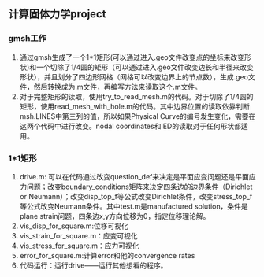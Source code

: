 ## 计算固体力学project

### gmsh工作
  1. 通过gmsh生成了一个1*1矩形(可以通过进入.geo文件改变点的坐标来改变形状)和一个切除了1/4圆的矩形（可以通过进入.geo文件改变边长和半径来改变形状），并且划分了四边形网格（网格可以改变边界上的节点数），生成.geo文件，然后转换成为.m文件，再编写方法来读取这个.m文件。
  2. 对于完整矩形的读取，使用try_to_read_mesh.m的代码。对于切除了1/4圆的矩形，使用read_mesh_with_hole.m的代码。其中边界位置的读取依靠判断msh.LINES中第三列的值，所以如果Physical Curve的编号发生变化，需要在这两个代码中进行改变。nodal coordinates和IED的读取对于任何形状都适用。

### 1*1矩形
  1. drive.m: 可以在代码通过改变question_def来决定是平面应变问题还是平面应力问题；改变boundary_conditions矩阵来决定四条边的边界条件（Dirichlet or Neumann）；改变disp_top_f等公式改变Dirichlet条件，改变stress_top_f等公式改变Neumann条件。其中test.m是manufactured solution，条件是plane strain问题，四条边x,y方向位移为0，指定位移理论解。
  2. vis_disp_for_square.m:位移可视化
  3. vis_strain_for_square.m：应变可视化
  4. vis_stress_for_square.m：应力可视化
  5. error_for_square.m:计算error和他的convergence rates
  6. 代码运行：运行drive——运行其他想看的程序。
